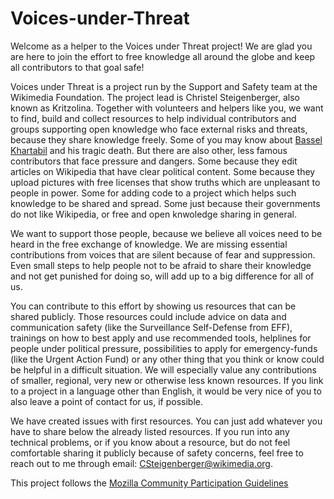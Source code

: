 # Voices-under-Threat
Welcome as a helper to the Voices under Threat project! We are glad you are here to join the effort to free knowledge all around the globe and keep all contributors to that goal safe!
 
Voices under Threat is a project run by the Support and Safety team at the Wikimedia Foundation. The project lead is Christel Steigenberger, also known as Kritzolina. Together with volunteers and helpers like you, we want to find, build and collect resources to help individual contributors and groups supporting open knowledge who face external risks and threats, because they share knowledge freely. Some of you may know about [Bassel Khartabil](https://en.wikipedia.org/wiki/Bassel_Khartabil) and his tragic death. But there are also other, less famous contributors that face pressure and dangers. Some because they edit articles on Wikipedia that have clear political content. Some because they upload pictures with free licenses that show truths which are unpleasant to people in power. Some for adding code to a project which helps such knowledge to be shared and spread. Some just because their governments do not like Wikipedia, or free and open knwoledge sharing in general.    
 
We want to support those people, because we believe all voices need to be heard in the free exchange of knowledge. We are missing essential contributions from voices that are silent because of fear and suppression. Even small steps to help people not to be afraid to share their knowledge and not get punished for doing so, will add up to a big difference for all of us.
 
You can contribute to this effort by showing us resources that can be shared publicly. Those resources could include advice on data and communication safety (like the Surveillance Self-Defense from EFF), trainings on how to best apply and use recommended tools, helplines for people under political pressure, possibilities to apply for emergency-funds (like the Urgent Action Fund) or any other thing that you think or know could be helpful in a difficult situation. We will especially value any contributions of smaller, regional, very new or otherwise less known resources. If you link to a project in a language other than English, it would be very nice of you to also leave a point of contact for us, if possible. 
 
We have created issues with first resources. You can just add whatever you have to share below the already listed resources. If you run into any technical problems, or if you know about a resource, but do not feel comfortable sharing it publicly because of safety concerns, feel free to reach out to me through email: CSteigenberger@wikimedia.org.

This project follows the [Mozilla Community Participation Guidelines](https://www.mozilla.org/en-US/about/governance/policies/participation/ "Mozilla Community Participation Guidelines")
